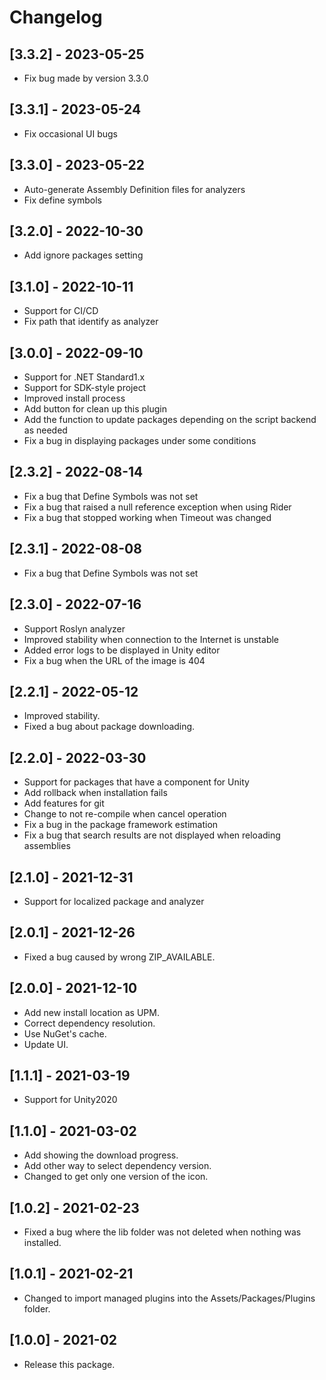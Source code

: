 # Changelog

## [3.3.2] - 2023-05-25

- Fix bug made by version 3.3.0

## [3.3.1] - 2023-05-24

- Fix occasional UI bugs

## [3.3.0] - 2023-05-22

- Auto-generate Assembly Definition files for analyzers
- Fix define symbols

## [3.2.0] - 2022-10-30

- Add ignore packages setting

## [3.1.0] - 2022-10-11

- Support for CI/CD
- Fix path that identify as analyzer

## [3.0.0] - 2022-09-10

- Support for .NET Standard1.x
- Support for SDK-style project
- Improved install process
- Add button for clean up this plugin
- Add the function to update packages depending on the script backend as needed
- Fix a bug in displaying packages under some conditions

## [2.3.2] - 2022-08-14

- Fix a bug that Define Symbols was not set
- Fix a bug that raised a null reference exception when using Rider
- Fix a bug that stopped working when Timeout was changed

## [2.3.1] - 2022-08-08

- Fix a bug that Define Symbols was not set

## [2.3.0] - 2022-07-16

- Support Roslyn analyzer
- Improved stability when connection to the Internet is unstable
- Added error logs to be displayed in Unity editor
- Fix a bug when the URL of the image is 404

## [2.2.1] - 2022-05-12

- Improved stability.
- Fixed a bug about package downloading.

## [2.2.0] - 2022-03-30

- Support for packages that have a component for Unity
- Add rollback when installation fails
- Add features for git
- Change to not re-compile when cancel operation
- Fix a bug in the package framework estimation
- Fix a bug that search results are not displayed when reloading assemblies

## [2.1.0] - 2021-12-31

- Support for localized package and analyzer

## [2.0.1] - 2021-12-26

- Fixed a bug caused by wrong ZIP_AVAILABLE.

## [2.0.0] - 2021-12-10

- Add new install location as UPM.
- Correct dependency resolution.
- Use NuGet's cache.
- Update UI.

## [1.1.1] - 2021-03-19

- Support for Unity2020

## [1.1.0] - 2021-03-02

- Add showing the download progress.
- Add other way to select dependency version.
- Changed to get only one version of the icon.

## [1.0.2] - 2021-02-23

- Fixed a bug where the lib folder was not deleted when nothing was installed.

## [1.0.1] - 2021-02-21

- Changed to import managed plugins into the Assets/Packages/Plugins folder.

## [1.0.0] - 2021-02

- Release this package.
